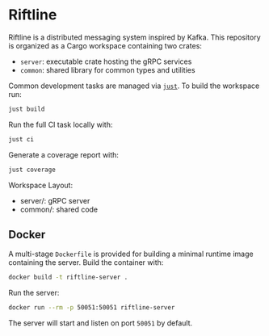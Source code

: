# Riftline

Riftline is a distributed messaging system inspired by Kafka. This repository is organized as a Cargo
workspace containing two crates:

- `server`: executable crate hosting the gRPC services
- `common`: shared library for common types and utilities

Common development tasks are managed via [`just`](https://github.com/casey/just). To build
the workspace run:

```bash
just build
```

Run the full CI task locally with:

```bash
just ci
```

Generate a coverage report with:

```bash
just coverage
```

Workspace Layout:
- server/: gRPC server
- common/: shared code

## Docker

A multi-stage `Dockerfile` is provided for building a minimal runtime image containing the server.
Build the container with:

```bash
docker build -t riftline-server .
```

Run the server:

```bash
docker run --rm -p 50051:50051 riftline-server
```

The server will start and listen on port `50051` by default.
